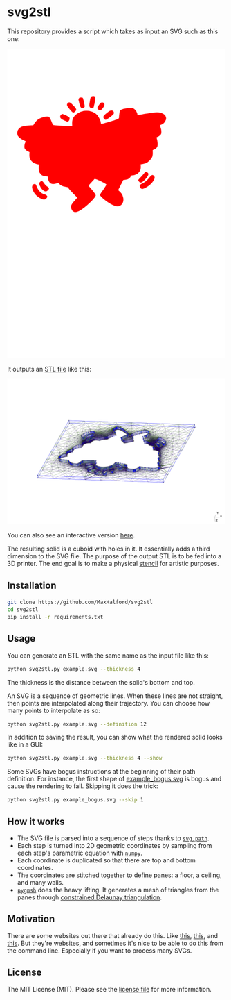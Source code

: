 # svg2stl

This repository provides a script which takes as input an SVG such as this one:

![example.svg](example.svg)

It outputs an [STL file](https://www.wikiwand.com/en/STL_(file_format)) like this:

![example.png](example.png)

You can also see an interactive version [here](example.stl).

The resulting solid is a cuboid with holes in it. It essentially adds a third dimension to the SVG file. The purpose of the output STL is to be fed into a 3D printer. The end goal is to make a physical [stencil](https://www.wikiwand.com/en/Stencil) for artistic purposes.

## Installation

```sh
git clone https://github.com/MaxHalford/svg2stl
cd svg2stl
pip install -r requirements.txt
```

## Usage

You can generate an STL with the same name as the input file like this:

```sh
python svg2stl.py example.svg --thickness 4
```

The thickness is the distance between the solid's bottom and top.

An SVG is a sequence of geometric lines. When these lines are not straight, then points are interpolated along their trajectory. You can choose how many points to interpolate as so:

```sh
python svg2stl.py example.svg --definition 12
```

In addition to saving the result, you can show what the rendered solid looks like in a GUI:

```sh
python svg2stl.py example.svg --thickness 4 --show
```

Some SVGs have bogus instructions at the beginning of their path definition. For instance, the first shape of [example_bogus.svg](example_bogus.svg) is bogus and cause the rendering to fail. Skipping it does the trick:

```sh
python svg2stl.py example_bogus.svg --skip 1
```

## How it works

- The SVG file is parsed into a sequence of steps thanks to [`svg.path`](https://github.com/regebro/svg.path).
- Each step is turned into 2D geometric coordinates by sampling from each step's parametric equation with [`numpy`](https://numpy.org/).
- Each coordinate is duplicated so that there are top and bottom coordinates.
- The coordinates are stitched together to define panes: a floor, a ceiling, and many walls.
- [`pygmsh`](https://github.com/nschloe/pygmsh) does the heavy lifting. It generates a mesh of triangles from the panes through [constrained Delaunay triangulation](https://www.wikiwand.com/en/Constrained_Delaunay_triangulation).

## Motivation

There are some websites out there that already do this. Like [this](https://svg2stl.com/), [this](https://activmap.github.io/svg-to-stl/), and [this](https://github.com/rcalme/svg-to-stl). But they're websites, and sometimes it's nice to be able to do this from the command line. Especially if you want to process many SVGs.

## License

The MIT License (MIT). Please see the [license file](LICENSE) for more information.
